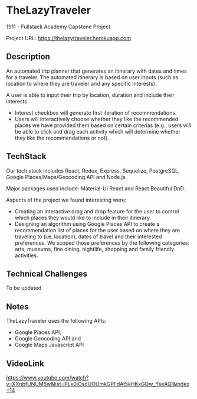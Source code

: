 # TheLazyTraveler

1911 - Fullstack Academy Capstone Project

Project URL: https://thelazytraveler.herokuapp.com

## Description

An automated trip planner that generates an itinerary with dates and times for a traveler. The automated itinerary is based on user inputs (such as location to where they are traveler and any specific interests).

A user is able to input their trip by location, duration and include their interests.

* Interest checkbox will generate first iteration of recommendations.
* Users will interactively choose whether they like the recommended places we have provided them based on certain criterias (e.g., users will be able to click and drag each activity which will determine whether they like the recommendations or not).

## TechStack

Our tech stack includes React, Redux, Express, Sequelize, PostgreSQL, Google Places/Maps/Geocoding API and Node.js.

Major packages used include: Material-UI React and React Beautiful DnD.

Aspects of the project we found interesting were:

* Creating an interactive drag and drop feature for the user to control which places they would like to include in their itinerary.
* Designing an algorithm using Google Places API to create a recommendation list of places for the user based on where they are traveling to (i.e. location), dates of travel and their interested preferences. We scoped those preferences by the following categories: arts, museums, fine dining, nightlife, shopping and family friendly activities.

## Technical Challenges

To be updated

## Notes

TheLazyTraveler uses the following APIs:

* Google Places API,
* Google Geocoding API and
* Google Maps Javascript API

## VideoLink

https://www.youtube.com/watch?v=XXnbfUNUM6w&list=PLx0iOsdUOUmkGPFdAt5kHKxGQw_YseAQI&index=14
